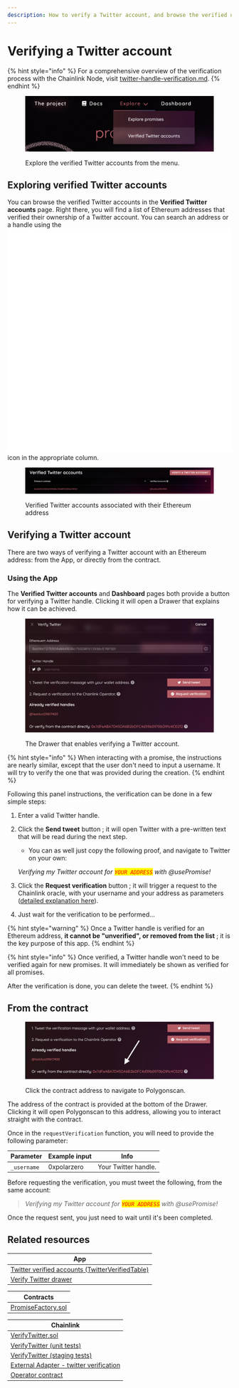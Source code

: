 ```yaml
---
description: How to verify a Twitter account, and browse the verified users?
---
```


# Verifying a Twitter account

{% hint style="info" %}
For a comprehensive overview of the verification process with the Chainlink Node, visit [twitter-handle-verification.md](../chainlink-external-adapters/twitter-handle-verification.md "mention").
{% endhint %}

<figure><img src="../.gitbook/assets/image (3) (2).png" alt="Open the Verified Twitter accounts page from the menu"><figcaption><p>Explore the verified Twitter accounts from the menu.</p></figcaption></figure>

## Exploring verified Twitter accounts

You can browse the verified Twitter accounts in the **Verified Twitter accounts** page. Right there, you will find a list of Ethereum addresses that verified their ownership of a Twitter account. You can search an address or a handle using the <img src="../.gitbook/assets/magnifying-glass-solid.svg" alt="" data-size="line"> icon in the appropriate column.

<figure><img src="../.gitbook/assets/image (1) (2).png" alt="The table associating Ethereum addresses to verified Twitter handles"><figcaption><p>Verified Twitter accounts associated with their Ethereum address</p></figcaption></figure>

## Verifying a Twitter account

There are two ways of verifying a Twitter account with an Ethereum address: from the App, or directly from the contract.

### Using the App

The **Verified Twitter accounts** and **Dashboard** pages both provide a button for verifying a Twitter handle. Clicking it will open a Drawer that explains how it can be achieved.

<figure><img src="../.gitbook/assets/image (6) (1).png" alt="The drawer that is opened when clicking on the button to verify a Twitter account "><figcaption><p>The Drawer that enables verifying a Twitter account.</p></figcaption></figure>

{% hint style="info" %}
When interacting with a promise, the instructions are nearly similar, except that the user don't need to input a username. It will try to verify the one that was provided during the creation.
{% endhint %}

Following this panel instructions, the verification can be done in a few simple steps:

1. Enter a valid Twitter handle.
2.  Click the **Send tweet** button ; it will open Twitter with a pre-written text that will be read during the next step.

    * You can as well just copy the following proof, and navigate to Twitter on your own:

    _Verifying my Twitter account for <mark style="color:red;">`YOUR ADDRESS`</mark> with @usePromise!_
3. Click the **Request verification** button ; it will trigger a request to the Chainlink oracle, with your username and your address as parameters ([detailed explanation here](../chainlink-external-adapters/twitter-handle-verification.md)).
4. Just wait for the verification to be performed...

{% hint style="warning" %}
Once a Twitter handle is verified for an Ethereum address, **it cannot be "unverified", or removed from the list** ; it is the key purpose of this app.
{% endhint %}

{% hint style="info" %}
Once verified, a Twitter handle won't need to be verified again for new promises. It will immediately be shown as verified for all promises.

After the verification is done, you can delete the tweet.
{% endhint %}

## From the contract

<figure><img src="../.gitbook/assets/image (12).png" alt="The contract address to verify a Twitter handle directly from the contract"><figcaption><p>Click the contract address to navigate to Polygonscan.</p></figcaption></figure>

The address of the contract is provided at the bottom of the Drawer. Clicking it will open Polygonscan to this address, allowing you to interact straight with the contract.

Once in the `requestVerification` function, you will need to provide the following parameter:

| Parameter   | Example input | Info                 |
| ----------- | ------------- | -------------------- |
| `_username` | 0xpolarzero   | Your Twitter handle. |

Before requesting the verification, you must tweet the following, from the same account:

> _Verifying my Twitter account for <mark style="color:red;">`YOUR ADDRESS`</mark> with @usePromise!_

Once the request sent, you just need to wait until it's been completed.

## Related resources

| App                                                                                                                                                                               |
| --------------------------------------------------------------------------------------------------------------------------------------------------------------------------------- |
| [Twitter verified accounts (TwitterVerifiedTable)](https://github.com/polar0/chainlink-fall-2022-hackathon/blob/main/frontend/components/explore-twitter/TwitterVerifiedTable.js) |
| [Verify Twitter drawer](https://github.com/polar0/chainlink-fall-2022-hackathon/blob/main/frontend/components/user-dashboard/VerifyTwitterDrawer.js)                              |

| Contracts                                                                                                                            |
| ------------------------------------------------------------------------------------------------------------------------------------ |
| [PromiseFactory.sol](https://github.com/polar0/chainlink-fall-2022-hackathon/blob/main/backend/hardhat/contracts/PromiseFactory.sol) |

| Chainlink                                                                                                                                                     |
| ------------------------------------------------------------------------------------------------------------------------------------------------------------- |
| [VerifyTwitter.sol](https://github.com/polar0/chainlink-fall-2022-hackathon/blob/main/backend/hardhat/contracts/VerifyTwitter.sol)                            |
| [VerifyTwitter (unit tests)](https://github.com/polar0/chainlink-fall-2022-hackathon/blob/main/backend/hardhat/test/unit/VerifyTwitterMock.test.js)           |
| [VerifyTwitter (staging tests)](https://github.com/polar0/chainlink-fall-2022-hackathon/blob/main/backend/hardhat/test/staging/VerifyTwitter.staging.test.js) |
| [External Adapter - twitter verification](https://github.com/polar0/chainlink-fall-2022-hackathon/tree/main/backend/chainlink-ea-twitter-verification)        |
| [Operator contract](https://mumbai.polygonscan.com/address/0xd4d1fe6ff0a871ccf37bcfbce3135f548e5f05b5)                                                        |
